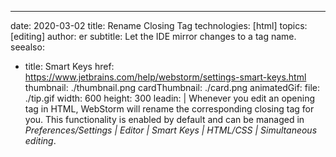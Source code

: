 ---
date: 2020-03-02 title: Rename Closing Tag technologies: [html] topics: [editing] author: er subtitle: Let the IDE mirror changes to a tag name. seealso:
- title: Smart Keys href: https://www.jetbrains.com/help/webstorm/settings-smart-keys.html thumbnail: ./thumbnail.png cardThumbnail: ./card.png animatedGif: file: ./tip.gif width: 600 height: 300 leadin: | Whenever you edit an opening tag in HTML, WebStorm will rename the corresponding closing tag for you. This functionality is enabled by default and can be managed in *Preferences/Settings | Editor | Smart Keys | HTML/CSS | Simultaneous <tag></tag> editing*. 
